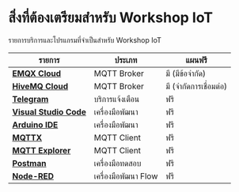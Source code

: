 # สิ่งที่ต้องเตรียมสำหรับ Workshop IoT

รายการบริการและโปรแกรมที่จำเป็นสำหรับ Workshop IoT

| รายการ | ประเภท | แผนฟรี |
|-------|--------|--------|
| **[EMQX Cloud](https://www.emqx.com/en/cloud)** | MQTT Broker | มี (มีข้อจำกัด) |
| **[HiveMQ Cloud](https://www.hivemq.com/mqtt-cloud-broker/)** | MQTT Broker | มี (จำกัดการเชื่อมต่อ) |
| **[Telegram](https://telegram.org)** | บริการแจ้งเตือน | ฟรี |
| **[Visual Studio Code](https://code.visualstudio.com/download)** | เครื่องมือพัฒนา | ฟรี |
| **[Arduino IDE](https://www.arduino.cc/en/software)** | เครื่องมือพัฒนา | ฟรี |
| **[MQTTX](https://mqttx.app/)** | MQTT Client | ฟรี |
| **[MQTT Explorer](http://mqtt-explorer.com/)** | MQTT Client | ฟรี |
| **[Postman](https://www.postman.com/downloads/)** | เครื่องมือทดสอบ | ฟรี |
| **[Node-RED](https://nodered.org/)** | เครื่องมือพัฒนา Flow | ฟรี |



